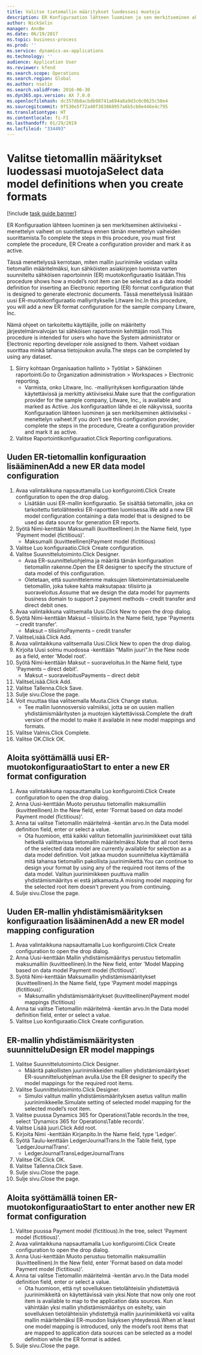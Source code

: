 ```yaml
---
title: Valitse tietomallin määritykset luodessasi muotoja
description: ER Konfiguraation lähteen luominen ja sen merkitseminen aktiiviseksi -menettelyn vaiheet on suoritettava ennen tämän menettelyn vaiheiden suorittamista.
author: NickSelin
manager: AnnBe
ms.date: 06/19/2017
ms.topic: business-process
ms.prod: ''
ms.service: dynamics-ax-applications
ms.technology: ''
audience: Application User
ms.reviewer: kfend
ms.search.scope: Operations
ms.search.region: Global
ms.author: nselin
ms.search.validFrom: 2016-06-30
ms.dyn365.ops.version: AX 7.0.0
ms.openlocfilehash: dc357db8acbdb98741a694a8a9d3c0c0625c50e4
ms.sourcegitcommit: 0f530e5f72a40f383868957a6b5cb0e446e4c795
ms.translationtype: HT
ms.contentlocale: fi-FI
ms.lasthandoff: 01/29/2019
ms.locfileid: "334493"
---
```

# <a name="select-data-model-definitions-when-you-create-formats"></a><span data-ttu-id="1f67c-103">Valitse tietomallin määritykset luodessasi muotoja</span><span class="sxs-lookup"><span data-stu-id="1f67c-103">Select data model definitions when you create formats</span></span>

[!include [task guide banner](../../includes/task-guide-banner.md)]

<span data-ttu-id="1f67c-104">ER Konfiguraation lähteen luominen ja sen merkitseminen aktiiviseksi -menettelyn vaiheet on suoritettava ennen tämän menettelyn vaiheiden suorittamista.</span><span class="sxs-lookup"><span data-stu-id="1f67c-104">To complete the steps in this procedure, you must first complete the procedure, ER Create a configuration provider and mark it as active.</span></span> 

<span data-ttu-id="1f67c-105">Tässä menettelyssä kerrotaan, miten mallin juurinimike voidaan valita tietomallin määritelmäksi, kun sähköisten asiakirjojen luomista varten suunniteltu sähköisen raportoinnin (ER) muotokonfiguraatio lisätään.</span><span class="sxs-lookup"><span data-stu-id="1f67c-105">This procedure shows how a model’s root item can be selected as a data model definition for inserting an Electronic reporting (ER) format configuration that is designed to generate electronic documents.</span></span> <span data-ttu-id="1f67c-106">Tässä menettelyssä lisätään uusi ER-muotokonfiguraatio malliyritykselle Litware Inc.</span><span class="sxs-lookup"><span data-stu-id="1f67c-106">In this procedure, you will add a new ER format configuration for the sample company Litware, Inc.</span></span> 

<span data-ttu-id="1f67c-107">Nämä ohjeet on tarkoitettu käyttäjille, joille on määritetty järjestelmänvalvojan tai sähköisen raportoinnin kehittäjän rooli.</span><span class="sxs-lookup"><span data-stu-id="1f67c-107">This procedure is intended for users who have the System administrator or Electronic reporting developer role assigned to them.</span></span> <span data-ttu-id="1f67c-108">Vaiheet voidaan suorittaa minkä tahansa tietojoukon avulla.</span><span class="sxs-lookup"><span data-stu-id="1f67c-108">The steps can be completed by using any dataset.</span></span>

1. <span data-ttu-id="1f67c-109">Siirry kohtaan Organisaation hallinto > Työtilat > Sähköinen raportointi.</span><span class="sxs-lookup"><span data-stu-id="1f67c-109">Go to Organization administration > Workspaces > Electronic reporting.</span></span>
    * <span data-ttu-id="1f67c-110">Varmista, onko Litware, Inc. -malliyrityksen konfiguraation lähde käytettävissä ja merkitty aktiiviseksi.</span><span class="sxs-lookup"><span data-stu-id="1f67c-110">Make sure that the configuration provider for the sample company, Litware, Inc., is available and marked as Active.</span></span> <span data-ttu-id="1f67c-111">Jos konfiguraation lähde ei ole näkyvissä, suorita Konfiguraation lähteen luominen ja sen merkitseminen aktiiviseksi -menettelyn vaiheet.</span><span class="sxs-lookup"><span data-stu-id="1f67c-111">If you don’t see this configuration provider, complete the steps in the procedure, Create a configuration provider and mark it as active.</span></span>  
2. <span data-ttu-id="1f67c-112">Valitse Raportointikonfiguraatiot.</span><span class="sxs-lookup"><span data-stu-id="1f67c-112">Click Reporting configurations.</span></span>

## <a name="add-a-new-er-data-model-configuration"></a><span data-ttu-id="1f67c-113">Uuden ER-tietomallin konfiguraation lisääminen</span><span class="sxs-lookup"><span data-stu-id="1f67c-113">Add a new ER data model configuration</span></span>
1. <span data-ttu-id="1f67c-114">Avaa valintaikkuna napsauttamalla Luo konfigurointi.</span><span class="sxs-lookup"><span data-stu-id="1f67c-114">Click Create configuration to open the drop dialog.</span></span>
    * <span data-ttu-id="1f67c-115">Lisätään uusi ER-mallin konfiguraatio. Se sisältää tietomallin, joka on tarkoitettu tietolähteeksi ER-raporttien luomisessa.</span><span class="sxs-lookup"><span data-stu-id="1f67c-115">We add a new ER model configuration containing a data model that is designed to be used as data source for generation ER reports.</span></span>  
2. <span data-ttu-id="1f67c-116">Syötä Nimi-kenttään Maksumalli (kuvitteellinen).</span><span class="sxs-lookup"><span data-stu-id="1f67c-116">In the Name field, type 'Payment model (fictitious)'.</span></span>
    * <span data-ttu-id="1f67c-117">Maksumalli (kuvitteellinen)</span><span class="sxs-lookup"><span data-stu-id="1f67c-117">Payment model (fictitious)</span></span>  
3. <span data-ttu-id="1f67c-118">Valitse Luo konfiguraatio.</span><span class="sxs-lookup"><span data-stu-id="1f67c-118">Click Create configuration.</span></span>
4. <span data-ttu-id="1f67c-119">Valitse Suunnittelutoiminto.</span><span class="sxs-lookup"><span data-stu-id="1f67c-119">Click Designer.</span></span>
    * <span data-ttu-id="1f67c-120">Avaa ER-suunnitteluohjelma ja määritä tämän konfiguraation tietomallin rakenne.</span><span class="sxs-lookup"><span data-stu-id="1f67c-120">Open the ER designer to specify the structure of data model of this configuration.</span></span>  
    * <span data-ttu-id="1f67c-121">Oletetaan, että suunnittelemme maksujen liiketoimintatoimialueelle tietomallin, joka tukee kahta maksutapaa: tilisiirto ja suoraveloitus.</span><span class="sxs-lookup"><span data-stu-id="1f67c-121">Assume that we design the data model for payments business domain to support 2 payment methods – credit transfer and direct debit ones.</span></span>  
5. <span data-ttu-id="1f67c-122">Avaa valintaikkuna valitsemalla Uusi.</span><span class="sxs-lookup"><span data-stu-id="1f67c-122">Click New to open the drop dialog.</span></span>
6. <span data-ttu-id="1f67c-123">Syötä Nimi-kenttään Maksut – tilisiirto.</span><span class="sxs-lookup"><span data-stu-id="1f67c-123">In the Name field, type 'Payments – credit transfer'.</span></span>
    * <span data-ttu-id="1f67c-124">Maksut – tilisiirto</span><span class="sxs-lookup"><span data-stu-id="1f67c-124">Payments – credit transfer</span></span>  
7. <span data-ttu-id="1f67c-125">ValitseLisää.</span><span class="sxs-lookup"><span data-stu-id="1f67c-125">Click Add.</span></span>
8. <span data-ttu-id="1f67c-126">Avaa valintaikkuna valitsemalla Uusi.</span><span class="sxs-lookup"><span data-stu-id="1f67c-126">Click New to open the drop dialog.</span></span>
9. <span data-ttu-id="1f67c-127">Kirjoita Uusi solmu muodossa -kenttään "Mallin juuri".</span><span class="sxs-lookup"><span data-stu-id="1f67c-127">In the New node as a field, enter 'Model root'.</span></span>
10. <span data-ttu-id="1f67c-128">Syötä Nimi-kenttään Maksut – suoraveloitus.</span><span class="sxs-lookup"><span data-stu-id="1f67c-128">In the Name field, type 'Payments – direct debit'.</span></span>
    * <span data-ttu-id="1f67c-129">Maksut – suoraveloitus</span><span class="sxs-lookup"><span data-stu-id="1f67c-129">Payments – direct debit</span></span>  
11. <span data-ttu-id="1f67c-130">ValitseLisää.</span><span class="sxs-lookup"><span data-stu-id="1f67c-130">Click Add.</span></span>
12. <span data-ttu-id="1f67c-131">Valitse Tallenna.</span><span class="sxs-lookup"><span data-stu-id="1f67c-131">Click Save.</span></span>
13. <span data-ttu-id="1f67c-132">Sulje sivu.</span><span class="sxs-lookup"><span data-stu-id="1f67c-132">Close the page.</span></span>
14. <span data-ttu-id="1f67c-133">Voit muuttaa tilaa valitsemalla Muuta.</span><span class="sxs-lookup"><span data-stu-id="1f67c-133">Click Change status.</span></span>
    * <span data-ttu-id="1f67c-134">Tee mallin luonnosversio valmiiksi, jotta se on uusien mallien yhdistämismääritysten ja muotojen käytettävissä.</span><span class="sxs-lookup"><span data-stu-id="1f67c-134">Complete the draft version of the model to make it available in new model mappings and formats.</span></span>  
15. <span data-ttu-id="1f67c-135">Valitse Valmis.</span><span class="sxs-lookup"><span data-stu-id="1f67c-135">Click Complete.</span></span>
16. <span data-ttu-id="1f67c-136">Valitse OK.</span><span class="sxs-lookup"><span data-stu-id="1f67c-136">Click OK.</span></span>

## <a name="start-to-enter-a-new-er-format-configuration"></a><span data-ttu-id="1f67c-137">Aloita syöttämällä uusi ER-muotokonfiguraatio</span><span class="sxs-lookup"><span data-stu-id="1f67c-137">Start to enter a new ER format configuration</span></span>
1. <span data-ttu-id="1f67c-138">Avaa valintaikkuna napsauttamalla Luo konfigurointi.</span><span class="sxs-lookup"><span data-stu-id="1f67c-138">Click Create configuration to open the drop dialog.</span></span>
2. <span data-ttu-id="1f67c-139">Anna Uusi-kenttään Muoto perustuu tietomallin maksumalliin (kuvitteellinen).</span><span class="sxs-lookup"><span data-stu-id="1f67c-139">In the New field, enter 'Format based on data model Payment model (fictitious)'.</span></span>
3. <span data-ttu-id="1f67c-140">Anna tai valitse Tietomallin määritelmä -kentän arvo.</span><span class="sxs-lookup"><span data-stu-id="1f67c-140">In the Data model definition field, enter or select a value.</span></span>
    * <span data-ttu-id="1f67c-141">Ota huomioon, että kaikki valitun tietomallin juurinimikkeet ovat tällä hetkellä valittavissa tietomallin määritelmäksi.</span><span class="sxs-lookup"><span data-stu-id="1f67c-141">Note that all root items of the selected data model are currently available for selection as a data model definition.</span></span> <span data-ttu-id="1f67c-142">Voit jatkaa muodon suunnittelua käyttämällä mitä tahansa tietomallin pakollista juurinimikettä.</span><span class="sxs-lookup"><span data-stu-id="1f67c-142">You can continue to design your format by using any of the required root items of the data model.</span></span> <span data-ttu-id="1f67c-143">Valitun juurinimikkeen puuttuva mallin yhdistämismääritys ei estä jatkamasta.</span><span class="sxs-lookup"><span data-stu-id="1f67c-143">A missing model mapping for the selected root item doesn't prevent you from continuing.</span></span>  
4. <span data-ttu-id="1f67c-144">Sulje sivu.</span><span class="sxs-lookup"><span data-stu-id="1f67c-144">Close the page.</span></span>

## <a name="add-a-new-er-model-mapping-configuration"></a><span data-ttu-id="1f67c-145">Uuden ER-mallin yhdistämismäärityksen konfiguraation lisääminen</span><span class="sxs-lookup"><span data-stu-id="1f67c-145">Add a new ER model mapping configuration</span></span>
1. <span data-ttu-id="1f67c-146">Avaa valintaikkuna napsauttamalla Luo konfigurointi.</span><span class="sxs-lookup"><span data-stu-id="1f67c-146">Click Create configuration to open the drop dialog.</span></span>
2. <span data-ttu-id="1f67c-147">Anna Uusi-kenttään Mallin yhdistämismääritys perustuu tietomallin maksumalliin (kuvitteellinen).</span><span class="sxs-lookup"><span data-stu-id="1f67c-147">In the New field, enter 'Model Mapping based on data model Payment model (fictitious)'.</span></span>
3. <span data-ttu-id="1f67c-148">Syötä Nimi-kenttään Maksumallin yhdistämismääritykset (kuvitteellinen).</span><span class="sxs-lookup"><span data-stu-id="1f67c-148">In the Name field, type 'Payment model mappings (fictitious)'.</span></span>
    * <span data-ttu-id="1f67c-149">Maksumallin yhdistämismääritykset (kuvitteellinen)</span><span class="sxs-lookup"><span data-stu-id="1f67c-149">Payment model mappings (fictitious)</span></span>  
4. <span data-ttu-id="1f67c-150">Anna tai valitse Tietomallin määritelmä -kentän arvo.</span><span class="sxs-lookup"><span data-stu-id="1f67c-150">In the Data model definition field, enter or select a value.</span></span>
5. <span data-ttu-id="1f67c-151">Valitse Luo konfiguraatio.</span><span class="sxs-lookup"><span data-stu-id="1f67c-151">Click Create configuration.</span></span>

## <a name="design-er-model-mappings"></a><span data-ttu-id="1f67c-152">ER-mallin yhdistämismääritysten suunnittelu</span><span class="sxs-lookup"><span data-stu-id="1f67c-152">Design ER model mappings</span></span>
1. <span data-ttu-id="1f67c-153">Valitse Suunnittelutoiminto.</span><span class="sxs-lookup"><span data-stu-id="1f67c-153">Click Designer.</span></span>
    * <span data-ttu-id="1f67c-154">Määritä pakollisten juurinimikkeiden mallien yhdistämismääritykset ER-suunnitteluohjelman avulla.</span><span class="sxs-lookup"><span data-stu-id="1f67c-154">Use the ER designer to specify the model mappings for the required root items.</span></span>  
2. <span data-ttu-id="1f67c-155">Valitse Suunnittelutoiminto.</span><span class="sxs-lookup"><span data-stu-id="1f67c-155">Click Designer.</span></span>
    * <span data-ttu-id="1f67c-156">Simuloi valitun mallin yhdistämismäärityksen asetus valitun mallin juurinimikkeelle.</span><span class="sxs-lookup"><span data-stu-id="1f67c-156">Simulate setting of selected model mapping for the selected model’s root item.</span></span>  
3. <span data-ttu-id="1f67c-157">Valitse puussa Dynamics 365 for Operations\Table records.</span><span class="sxs-lookup"><span data-stu-id="1f67c-157">In the tree, select 'Dynamics 365 for Operations\Table records'.</span></span>
4. <span data-ttu-id="1f67c-158">Valitse Lisää juuri.</span><span class="sxs-lookup"><span data-stu-id="1f67c-158">Click Add root.</span></span>
5. <span data-ttu-id="1f67c-159">Kirjoita Nimi -kenttään Kirjanpito.</span><span class="sxs-lookup"><span data-stu-id="1f67c-159">In the Name field, type 'Ledger'.</span></span>
6. <span data-ttu-id="1f67c-160">Syötä Taulu-kenttään LedgerJournalTrans.</span><span class="sxs-lookup"><span data-stu-id="1f67c-160">In the Table field, type 'LedgerJournalTrans'.</span></span>
    * <span data-ttu-id="1f67c-161">LedgerJournalTrans</span><span class="sxs-lookup"><span data-stu-id="1f67c-161">LedgerJournalTrans</span></span>  
7. <span data-ttu-id="1f67c-162">Valitse OK.</span><span class="sxs-lookup"><span data-stu-id="1f67c-162">Click OK.</span></span>
8. <span data-ttu-id="1f67c-163">Valitse Tallenna.</span><span class="sxs-lookup"><span data-stu-id="1f67c-163">Click Save.</span></span>
9. <span data-ttu-id="1f67c-164">Sulje sivu.</span><span class="sxs-lookup"><span data-stu-id="1f67c-164">Close the page.</span></span>
10. <span data-ttu-id="1f67c-165">Sulje sivu.</span><span class="sxs-lookup"><span data-stu-id="1f67c-165">Close the page.</span></span>

## <a name="start-to-enter-another-new-er-format-configuration"></a><span data-ttu-id="1f67c-166">Aloita syöttämällä toinen ER-muotokonfiguraatio</span><span class="sxs-lookup"><span data-stu-id="1f67c-166">Start to enter another new ER format configuration</span></span>
1. <span data-ttu-id="1f67c-167">Valitse puussa Payment model (fictitious).</span><span class="sxs-lookup"><span data-stu-id="1f67c-167">In the tree, select 'Payment model (fictitious)'.</span></span>
2. <span data-ttu-id="1f67c-168">Avaa valintaikkuna napsauttamalla Luo konfigurointi.</span><span class="sxs-lookup"><span data-stu-id="1f67c-168">Click Create configuration to open the drop dialog.</span></span>
3. <span data-ttu-id="1f67c-169">Anna Uusi-kenttään Muoto perustuu tietomallin maksumalliin (kuvitteellinen).</span><span class="sxs-lookup"><span data-stu-id="1f67c-169">In the New field, enter 'Format based on data model Payment model (fictitious)'.</span></span>
4. <span data-ttu-id="1f67c-170">Anna tai valitse Tietomallin määritelmä -kentän arvo.</span><span class="sxs-lookup"><span data-stu-id="1f67c-170">In the Data model definition field, enter or select a value.</span></span>
    * <span data-ttu-id="1f67c-171">Ota huomioon, että nyt sovelluksen tietolähteisiin yhdistettäviä juurinimikkeitä on käytettävissä vain yksi.</span><span class="sxs-lookup"><span data-stu-id="1f67c-171">Note that now only one root item is available to map to the application data sources.</span></span> <span data-ttu-id="1f67c-172">Kun vähintään yksi mallin yhdistämismääritys on esitelty, vain sovelluksen tietolähteisiin yhdistettyjä mallin juurinimikkeitä voi valita mallin määritelmäksi ER-muodon lisäyksen yhteydessä.</span><span class="sxs-lookup"><span data-stu-id="1f67c-172">When at least one model mapping is introduced, only the model’s root items that are mapped to application data sources can be selected as a model definition while the ER format is added.</span></span>   
5. <span data-ttu-id="1f67c-173">Sulje sivu.</span><span class="sxs-lookup"><span data-stu-id="1f67c-173">Close the page.</span></span>

